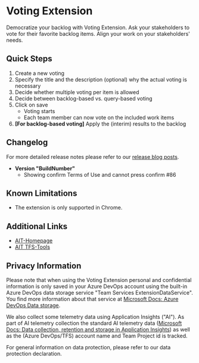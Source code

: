 # Voting Extension

Democratize your backlog with Voting Extension. Ask your stakeholders to vote for their favorite backlog items. Align your work on your stakeholders' needs.

## Quick Steps

1. Create a new voting
2. Specify the title and the description (optional) why the actual voting is necessary
3. Decide whether multiple voting per item is allowed
4. Decide between backlog-based vs. query-based voting
5. Click on save
    - Voting starts
    - Each team member can now vote on the included work items
6. **[For backlog-based voting]** Apply the (interim) results to the backlog

## Changelog

For more detailed release notes please refer to our [release blog posts](https://www.aitgmbh.de/blog/).

- **Version "__BuildNumber__"**
  - Showing confirm Terms of Use and cannot press confirm #86

## Known Limitations

- The extension is only supported in Chrome.

## Additional Links

- [AIT-Homepage](http://www.aitgmbh.de/)
- [AIT TFS-Tools](https://www.aitgmbh.de/downloads/?term=20&orderby=date&order=desc)

## Privacy Information

Please note that when using the Voting Extension personal and confidential information is only saved in your Azure DevOps account using the built-in Azure DevOps data storage service "Team Services ExtensionDataService". You find more information about that service at [Microsoft Docs: Azure DevOps Data storage](https://docs.microsoft.com/en-us/vsts/extend/develop/data-storage?view=vsts).

We also collect some telemetry data using Application Insights ("AI"). As part of AI telemetry collection the standard AI telemetry data ([Microsoft Docs: Data collection, retention and storage in Application Insights](https://docs.microsoft.com/en-us/azure/application-insights/app-insights-data-retention-privacy))
as well as the (Azure DevOps/TFS) account name and Team Project id is tracked.

For general information on data protection, please refer to our data protection declaration.
